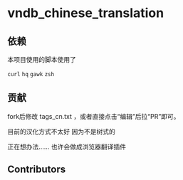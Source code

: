 # vndb_chinese_translation

## 依赖

本项目使用的脚本使用了

`curl` `hq` `gawk` `zsh`

## 贡献

fork后修改 tags_cn.txt ，或者直接点击“编辑”后拉“PR”即可。

目前的汉化方式不太好 因为不是树式的

正在想办法…… 也许会做成浏览器翻译插件

## Contributors
